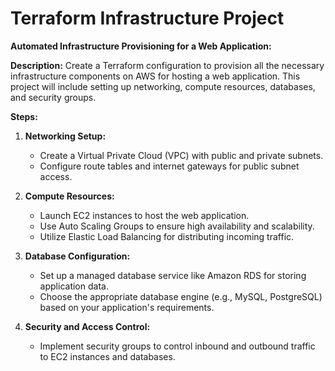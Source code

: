 # Terraform Infrastructure Project

**Automated Infrastructure Provisioning for a Web Application:**

**Description:**
Create a Terraform configuration to provision all the necessary infrastructure components on AWS for hosting a web application. This project will include setting up networking, compute resources, databases, and security groups.

**Steps:**

1. **Networking Setup:**
   - Create a Virtual Private Cloud (VPC) with public and private subnets.
   - Configure route tables and internet gateways for public subnet access.

2. **Compute Resources:**
   - Launch EC2 instances to host the web application.
   - Use Auto Scaling Groups to ensure high availability and scalability.
   - Utilize Elastic Load Balancing for distributing incoming traffic.

3. **Database Configuration:**
   - Set up a managed database service like Amazon RDS for storing application data.
   - Choose the appropriate database engine (e.g., MySQL, PostgreSQL) based on your application's requirements.

4. **Security and Access Control:**
   - Implement security groups to control inbound and outbound traffic to EC2 instances and databases.